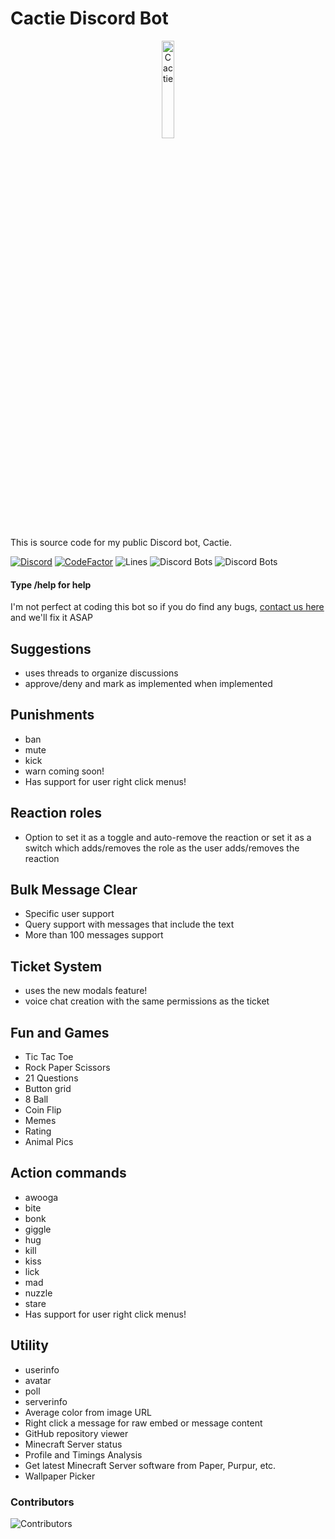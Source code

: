 # Cactie Discord Bot
<p align="center">
  <img src="https://cactie.luminescent.dev/assets/images/Cactie.webp" width="20%" alt="Cactie">
</p>

This is source code for my public Discord bot, Cactie.

[![Discord](https://discord.com/api/guilds/811354612547190794/widget.png)](https://discord.gg/Bsefgbaedz)
[![CodeFactor](https://www.codefactor.io/repository/github/saboooor/cactie/badge/master)](https://www.codefactor.io/repository/github/saboooor/cactie/overview/master)
![Lines](https://tokei.rs/b1/github/saboooor/cactie)
![Discord Bots](https://top.gg/api/widget/upvotes/848775888673439745.svg)
![Discord Bots](https://top.gg/api/widget/upvotes/765287593762881616.svg)

#### Type /help for help
I'm not perfect at coding this bot so if you do find any bugs, [contact us here](https://cactiedev.luminescent.dev/invite/discord) and we'll fix it ASAP

## Suggestions
- uses threads to organize discussions
- approve/deny and mark as implemented when implemented

## Punishments
- ban
- mute
- kick
- warn coming soon!
- Has support for user right click menus!

## Reaction roles
- Option to set it as a toggle and auto-remove the reaction or set it as a switch which adds/removes the role as the user adds/removes the reaction

## Bulk Message Clear
- Specific user support
- Query support with messages that include the text
- More than 100 messages support

## Ticket System
- uses the new modals feature!
- voice chat creation with the same permissions as the ticket

## Fun and Games
- Tic Tac Toe
- Rock Paper Scissors
- 21 Questions
- Button grid
- 8 Ball
- Coin Flip
- Memes
- Rating
- Animal Pics

## Action commands
- awooga
- bite
- bonk
- giggle
- hug
- kill
- kiss
- lick
- mad
- nuzzle
- stare
- Has support for user right click menus!

## Utility
- userinfo
- avatar
- poll
- serverinfo
- Average color from image URL
- Right click a message for raw embed or message content
- GitHub repository viewer
- Minecraft Server status
- Profile and Timings Analysis
- Get latest Minecraft Server software from Paper, Purpur, etc.
- Wallpaper Picker

### Contributors
![Contributors](https://contrib.rocks/image?repo=saboooor/cactie)
